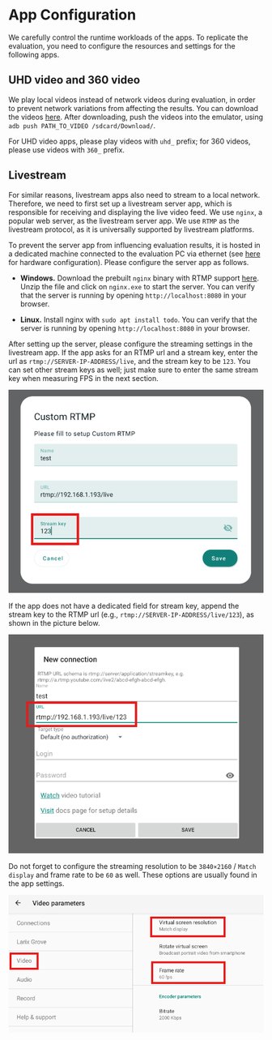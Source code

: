 # App Configuration

We carefully control the runtime workloads of the apps. To replicate the evaluation, you need to configure the resources and settings for the following apps.

## UHD video and 360 video

We play local videos instead of network videos during evaluation, in order to prevent network variations from affecting the results. You can download the videos [here](https://drive.google.com/drive/folders/1fKdt2Vkl85X0q-GxcRm13p6N2T_ROb2d?usp=sharing). After downloading, push the videos into the emulator, using `adb push PATH_TO_VIDEO /sdcard/Download/`.

For UHD video apps, please play videos with `uhd_` prefix; for 360 videos, please use videos with `360_` prefix.

## Livestream

For similar reasons, livestream apps also need to stream to a local network. Therefore, we need to first set up a livestream server app, which is responsible for receiving and displaying the live video feed. We use `nginx`, a popular web server, as the livestream server app. We use `RTMP` as the livestream protocol, as it is universally supported by livestream platforms.

To prevent the server app from influencing evaluation results, it is hosted in a dedicated machine connected to the evaluation PC via ethernet (see [here](setup.md#livestream-server) for hardware configuration). Please configure the server app as follows.

* **Windows.** Download the prebuilt `nginx` binary with RTMP support [here](https://github.com/illuspas/nginx-rtmp-win32/archive/refs/heads/dev.zip). Unzip the file and click on `nginx.exe` to start the server. You can verify that the server is running by opening `http://localhost:8080` in your browser.

* **Linux.** Install nginx with `sudo apt install todo`. You can verify that the server is running by opening `http://localhost:8080` in your browser.

After setting up the server, please configure the streaming settings in the livestream app. If the app asks for an RTMP url and a stream key, enter the url as `rtmp://SERVER-IP-ADDRESS/live`, and the stream key to be `123`. You can set other stream keys as well; just make sure to enter the same stream key when measuring FPS in the next section.

![](assets/eval_streamkey_1.png)

If the app does not have a dedicated field for stream key, append the stream key to the RTMP url (e.g., `rtmp://SERVER-IP-ADDRESS/live/123`), as shown in the picture below.

![](assets/eval_streamkey_2.png)

Do not forget to configure the streaming resolution to be `3840×2160` / `Match display` and frame rate to be `60` as well. These options are usually found in the app settings.

![](assets/eval_livestream_1.png)
